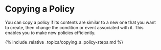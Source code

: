 # Copying a Policy

You can copy a policy if its contents are similar to a
new one that you want to create, then change the
condition or event associated with it. This enables you
to make new policies efficiently.

{% include_relative _topics/copying_a_policy-steps.md %}
